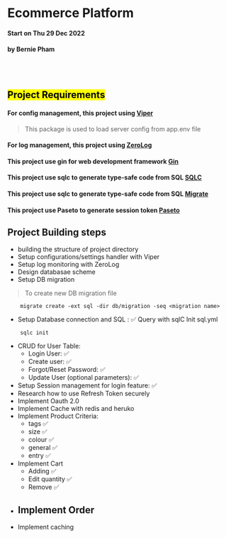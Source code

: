 # **Ecommerce Platform**
#### Start on Thu 29 Dec 2022
#### by <green>Bernie Pham</green>

<br/><br/>

## **<mark>Project Requirements</mark>**


#### For config management, this project using [Viper](https://github.com/spf13/viper)

> This package is used to load server config from app.env file

#### For log management, this project using [ZeroLog](https://github.com/rs/zerolog)

#### This project use gin for web development framework [Gin](https://github.com/gin-gonic/gin#quick-start)

#### This project use sqlc to generate type-safe code from SQL [SQLC](https://github.com/kyleconroy/sqlc)

#### This project use sqlc to generate type-safe code from SQL [Migrate](https://github.com/golang-migrate/migrate)

#### This project use Paseto to generate session token [Paseto](github.com/o1egl/paseto)

## Project Building steps
- building the structure of project directory
- Setup configurations/settings handler with Viper
- Setup log monitoring with ZeroLog
- Design databasae scheme
- Setup DB migration
> To create new DB migration file
```
    migrate create -ext sql -dir db/migration -seq <migration name>
```
- Setup Database connection and SQL : ✅ Query with sqlC
Init sql.yml
```
    sqlc init
```
- CRUD for User Table:
    - Login User: ✅
    - Create user: ✅
    - Forgot/Reset Password: ✅
    - Update User (optional parameters): ✅
- Setup Session management for login feature: ✅
- Research how to use Refresh Token securely
- Implement Oauth 2.0
- Implement Cache with redis and heruko
- Implement Product Criteria:
    - tags ✅
    - size ✅
    - colour ✅
    - general ✅
    - entry ✅
- Implement Cart
    - Adding ✅
    - Edit quantity ✅
    - Remove ✅
- Implement Order
    - 
- Implement caching
